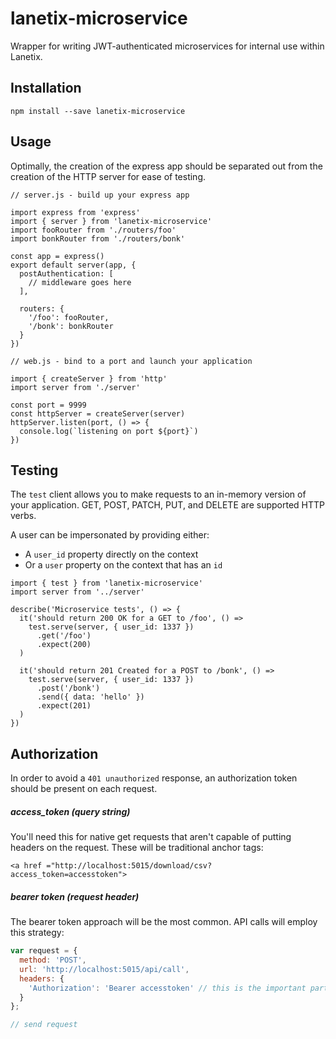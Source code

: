 # lanetix-microservice

Wrapper for writing JWT-authenticated microservices for internal use within Lanetix.

## Installation

`npm install --save lanetix-microservice`

## Usage

Optimally, the creation of the express app should be separated out from the creation of the HTTP server for ease of testing.

```
// server.js - build up your express app

import express from 'express'
import { server } from 'lanetix-microservice'
import fooRouter from './routers/foo'
import bonkRouter from './routers/bonk'

const app = express()
export default server(app, {
  postAuthentication: [
    // middleware goes here
  ],

  routers: {
    '/foo': fooRouter,
    '/bonk': bonkRouter
  }
})

// web.js - bind to a port and launch your application

import { createServer } from 'http'
import server from './server'

const port = 9999
const httpServer = createServer(server)
httpServer.listen(port, () => {
  console.log(`listening on port ${port}`)
})
```

## Testing

The `test` client allows you to make requests to an in-memory version of your application. GET, POST, PATCH, PUT, and DELETE are supported HTTP verbs.

A user can be impersonated by providing either:
- A `user_id` property directly on the context
- Or a `user` property on the context that has an `id`

```
import { test } from 'lanetix-microservice'
import server from '../server'

describe('Microservice tests', () => {
  it('should return 200 OK for a GET to /foo', () =>
    test.serve(server, { user_id: 1337 })
      .get('/foo')
      .expect(200)
  )

  it('should return 201 Created for a POST to /bonk', () =>
    test.serve(server, { user_id: 1337 })
      .post('/bonk')
      .send({ data: 'hello' })
      .expect(201)
  )
})
```

## Authorization

In order to avoid a `401 unauthorized` response, an authorization token should be present on each request.

##### access_token (query string)

You'll need this for native get requests that aren't capable of putting headers on the request. These will be traditional
anchor tags:

`<a href ="http://localhost:5015/download/csv?access_token=accesstoken">`

##### bearer token (request header)

The bearer token approach will be the most common. API calls will employ this strategy:

```js
var request = {
  method: 'POST',
  url: 'http://localhost:5015/api/call',
  headers: {
    'Authorization': 'Bearer accesstoken' // this is the important part
  }
};

// send request
```
